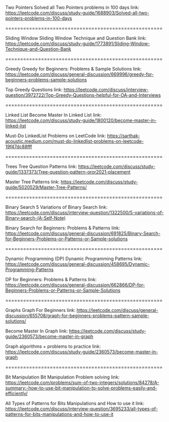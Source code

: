 Two Pointers
Solved all Two Pointers problems in 100 days
link: https://leetcode.com/discuss/study-guide/1688903/Solved-all-two-pointers-problems-in-100-days

=====================================================

Sliding Window
Sliding Window Technique and Question Bank
link: https://leetcode.com/discuss/study-guide/1773891/Sliding-Window-Technique-and-Question-Bank

=====================================================

Greedy
Greedy for Beginners: Problems & Sample Solutions
link: https://leetcode.com/discuss/general-discussion/669996/greedy-for-beginners-problems-sample-solutions

Top Greedy Questions
link: https://leetcode.com/discuss/interview-question/3972722/Top-Greedy-Questions-helpful-for-OA-and-Interviews

=====================================================

Linked List
Become Master In Linked List
link: https://leetcode.com/discuss/study-guide/1800120/become-master-in-linked-list

Must-Do LinkedList Problems on LeetCode
link: https://sarthak-acoustic.medium.com/must-do-linkedlist-problems-on-leetcode-19f47dc88fff

=====================================================

Trees
Tree Question Patterns
link: https://leetcode.com/discuss/study-guide/1337373/Tree-question-pattern-oror2021-placement

Master Tree Patterns
link: https://leetcode.com/discuss/study-guide/5020529/Master-Tree-Patterns/

=====================================================

Binary Search
5 Variations of Binary Search
link: https://leetcode.com/discuss/interview-question/1322500/5-variations-of-Binary-search-(A-Self-Note)

Binary Search for Beginners: Problems & Patterns
link: https://leetcode.com/discuss/general-discussion/691825/Binary-Search-for-Beginners-Problems-or-Patterns-or-Sample-solutions

=====================================================

Dynamic Programming (DP)
Dynamic Programming Patterns
link: https://leetcode.com/discuss/general-discussion/458695/Dynamic-Programming-Patterns

DP for Beginners: Problems & Patterns
link: https://leetcode.com/discuss/general-discussion/662866/DP-for-Beginners-Problems-or-Patterns-or-Sample-Solutions

=====================================================

Graphs
Graph For Beginners
link: https://leetcode.com/discuss/general-discussion/655708/graph-for-beginners-problems-pattern-sample-solutions/

Become Master In Graph
link: https://leetcode.com/discuss/study-guide/2360573/become-master-in-graph

Graph algorithms + problems to practice
link: https://leetcode.com/discuss/study-guide/2360573/become-master-in-graph

=====================================================

Bit Manipulation
Bit Manipulation Problem solving
link: https://leetcode.com/problems/sum-of-two-integers/solutions/84278/A-summary:-how-to-use-bit-manipulation-to-solve-problems-easily-and-efficiently/

All Types of Patterns for Bits Manipulations and How to use it
link: https://leetcode.com/discuss/interview-question/3695233/all-types-of-patterns-for-bits-manipulations-and-how-to-use-it
